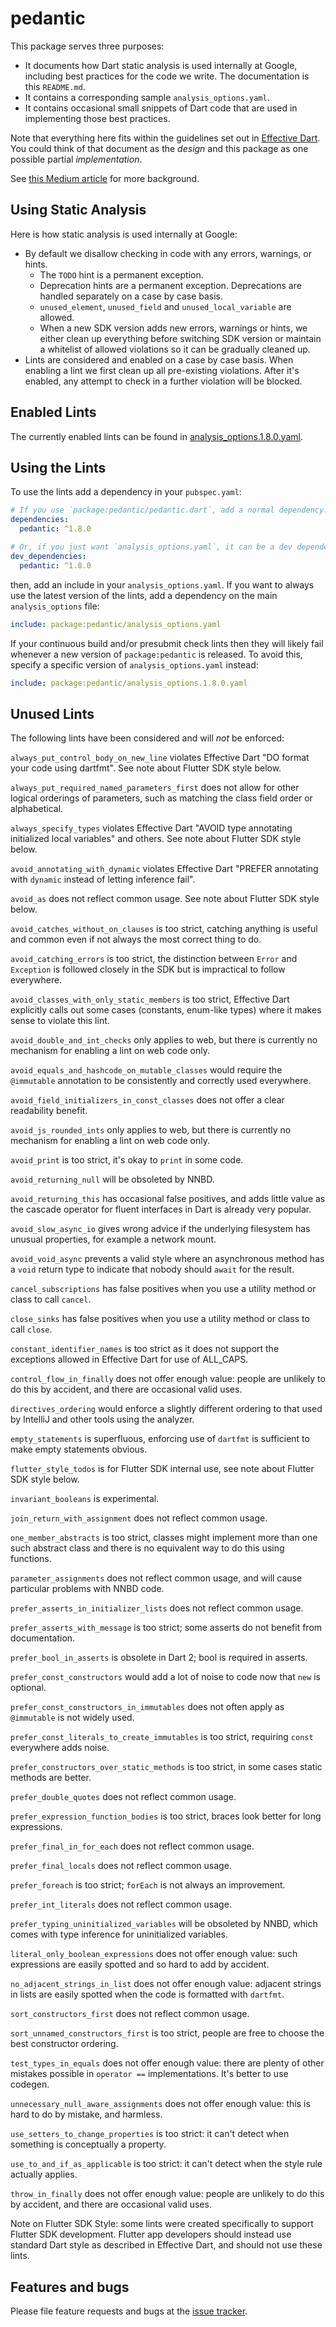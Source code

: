 # pedantic

This package serves three purposes:

 - It documents how Dart static analysis is used internally at Google,
   including best practices for the code we write. The documentation is
   this `README.md`.
 - It contains a corresponding sample `analysis_options.yaml`.
 - It contains occasional small snippets of Dart code that are used in
   implementing those best practices.

Note that everything here fits within the guidelines set out in
[Effective Dart](https://www.dartlang.org/guides/language/effective-dart).
You could think of that document as the _design_ and this package as one
possible partial _implementation_.

See
[this Medium article](https://medium.com/dartlang/pedantic-dart-1c7d365510de)
for more background.


## Using Static Analysis

Here is how static analysis is used internally at Google:

 - By default we disallow checking in code with any errors, warnings, or hints.
   - The `TODO` hint is a permanent exception.
   - Deprecation hints are a permanent exception. Deprecations are handled
     separately on a case by case basis.
   - `unused_element`, `unused_field` and `unused_local_variable` are allowed.
   - When a new SDK version adds new errors, warnings or hints, we either clean
     up everything before switching SDK version or maintain a whitelist of
     allowed violations so it can be gradually cleaned up.
 - Lints are considered and enabled on a case by case basis. When enabling a
   lint we first clean up all pre-existing violations. After it's enabled, any
   attempt to check in a further violation will be blocked.

## Enabled Lints

The currently enabled lints can be found in
[analysis_options.1.8.0.yaml](https://github.com/dart-lang/pedantic/blob/master/lib/analysis_options.1.8.0.yaml).

## Using the Lints

To use the lints add a dependency in your `pubspec.yaml`:

```yaml
# If you use `package:pedantic/pedantic.dart`, add a normal dependency.
dependencies:
  pedantic: ^1.8.0

# Or, if you just want `analysis_options.yaml`, it can be a dev dependency.
dev_dependencies:
  pedantic: ^1.8.0
```

then, add an include in your `analysis_options.yaml`. If you want to always
use the latest version of the lints, add a dependency on the main
`analysis_options` file:


```yaml
include: package:pedantic/analysis_options.yaml
```

If your continuous build and/or presubmit check lints then they will likely
fail whenever a new version of `package:pedantic` is released. To avoid this,
specify a specific version of `analysis_options.yaml` instead:

```yaml
include: package:pedantic/analysis_options.1.8.0.yaml
```

## Unused Lints

The following lints have been considered and will _not_ be enforced:

`always_put_control_body_on_new_line`
violates Effective Dart "DO format your code using dartfmt". See note about
Flutter SDK style below.

`always_put_required_named_parameters_first`
does not allow for other logical orderings of parameters, such as matching the
class field order or alphabetical.

`always_specify_types`
violates Effective Dart "AVOID type annotating initialized local variables"
and others. See note about Flutter SDK style below.

`avoid_annotating_with_dynamic`
violates Effective Dart "PREFER annotating with `dynamic` instead of letting
inference fail".

`avoid_as`
does not reflect common usage. See note about Flutter SDK style below.

`avoid_catches_without_on_clauses`
is too strict, catching anything is useful and common even if not always the
most correct thing to do.

`avoid_catching_errors`
is too strict, the distinction between `Error` and `Exception` is followed
closely in the SDK but is impractical to follow everywhere.

`avoid_classes_with_only_static_members`
is too strict, Effective Dart explicitly calls out some cases (constants,
enum-like types) where it makes sense to violate this lint.

`avoid_double_and_int_checks`
only applies to web, but there is currently no mechanism for enabling a lint
on web code only.

`avoid_equals_and_hashcode_on_mutable_classes`
would require the `@immutable` annotation to be consistently and correctly
used everywhere.

`avoid_field_initializers_in_const_classes`
does not offer a clear readability benefit.

`avoid_js_rounded_ints`
only applies to web, but there is currently no mechanism for enabling a lint
on web code only.

`avoid_print`
is too strict, it's okay to `print` in some code.

`avoid_returning_null`
will be obsoleted by NNBD.

`avoid_returning_this`
has occasional false positives, and adds little value as the cascade operator
for fluent interfaces in Dart is already very popular.

`avoid_slow_async_io`
gives wrong advice if the underlying filesystem has unusual properties, for
example a network mount.

`avoid_void_async`
prevents a valid style where an asynchronous method has a `void` return type
to indicate that nobody should `await` for the result.

`cancel_subscriptions`
has false positives when you use a utility method or class to call `cancel`.

`close_sinks`
has false positives when you use a utility method or class to call `close`.

`constant_identifier_names`
is too strict as it does not support the exceptions allowed in Effective Dart
for use of ALL_CAPS.

`control_flow_in_finally`
does not offer enough value: people are unlikely to do this by accident,
and there are occasional valid uses.

`directives_ordering`
would enforce a slightly different ordering to that used by IntelliJ and other
tools using the analyzer.

`empty_statements`
is superfluous, enforcing use of `dartfmt` is sufficient to make empty
 statements obvious.

`flutter_style_todos`
is for Flutter SDK internal use, see note about Flutter SDK style below.

`invariant_booleans`
is experimental.

`join_return_with_assignment`
does not reflect common usage.

`one_member_abstracts`
is too strict, classes might implement more than one such abstract class and
there is no equivalent way to do this using functions.

`parameter_assignments`
does not reflect common usage, and will cause particular problems with NNBD
code.

`prefer_asserts_in_initializer_lists`
does not reflect common usage.

`prefer_asserts_with_message`
is too strict; some asserts do not benefit from documentation.

`prefer_bool_in_asserts`
 is obsolete in Dart 2; bool is required in asserts.

`prefer_const_constructors`
would add a lot of noise to code now that `new` is optional.

`prefer_const_constructors_in_immutables`
does not often apply as `@immutable` is not widely used.

`prefer_const_literals_to_create_immutables`
is too strict, requiring `const` everywhere adds noise.

`prefer_constructors_over_static_methods`
is too strict, in some cases static methods are better.

`prefer_double_quotes`
does not reflect common usage.

`prefer_expression_function_bodies`
is too strict, braces look better for long expressions.

`prefer_final_in_for_each`
does not reflect common usage.

`prefer_final_locals`
does not reflect common usage.

`prefer_foreach`
is too strict; `forEach` is not always an improvement.

`prefer_int_literals`
does not reflect common usage.

`prefer_typing_uninitialized_variables`
will be obsoleted by NNBD, which comes with type inference for uninitialized
variables.

`literal_only_boolean_expressions`
does not offer enough value: such expressions are easily spotted and so hard
to add by accident.

`no_adjacent_strings_in_list`
does not offer enough value: adjacent strings in lists are easily spotted
when the code is formatted with `dartfmt`.

`sort_constructors_first`
does not reflect common usage.

`sort_unnamed_constructors_first`
is too strict, people are free to choose the best constructor ordering.

`test_types_in_equals`
does not offer enough value: there are plenty of other mistakes possible in
`operator ==` implementations. It's better to use codegen.

`unnecessary_null_aware_assignments`
does not offer enough value: this is hard to do by mistake, and harmless.

`use_setters_to_change_properties`
is too strict: it can't detect when something is conceptually a property.

`use_to_and_if_as_applicable`
is too strict: it can't detect when the style rule actually applies.

`throw_in_finally`
does not offer enough value: people are unlikely to do this by accident,
and there are occasional valid uses.

Note on Flutter SDK Style: some lints were created specifically to support
Flutter SDK development. Flutter app developers should instead use standard
Dart style as described in Effective Dart, and should not use these lints.

## Features and bugs

Please file feature requests and bugs at the [issue tracker][tracker].

[tracker]: https://github.com/dart-lang/pedantic/issues
